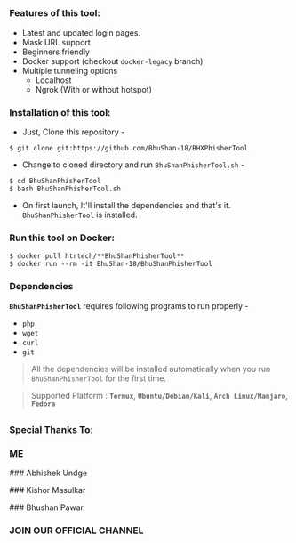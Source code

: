 <!-- BhuShanPhisherTool -->


##

### Features of this tool:

- Latest and updated login pages.
- Mask URL support 
- Beginners friendly
- Docker support (checkout `docker-legacy` branch)
- Multiple tunneling options
  - Localhost
  - Ngrok (With or without hotspot)


### Installation of this tool:

- Just, Clone this repository -
```
$ git clone git:https://github.com/BhuShan-18/BHXPhisherTool
```

- Change to cloned directory and run `BhuShanPhisherTool.sh` -
```
$ cd BhuShanPhisherTool
$ bash BhuShanPhisherTool.sh
```

- On first launch, It'll install the dependencies and that's it. `BhuShanPhisherTool` is installed.

### Run this tool on Docker:
```
$ docker pull htrtech/**BhuShanPhisherTool**
$ docker run --rm -it BhuShan-18/BhuShanPhisherTool
```

### Dependencies

**`BhuShanPhisherTool`** requires following programs to run properly - 
- `php`
- `wget`
- `curl`
- `git`

> All the dependencies will be installed automatically when you run `BhuShanPhisherTool` for the first time.

> Supported Platform : **`Termux`**, **`Ubuntu/Debian/Kali`**, **`Arch Linux/Manjaro`**, **`Fedora`**

##

### Special Thanks To:

### ME
<p align="left">
  <a href="https://www.instagram.com/16oct.01" target="_blank"></a>
</p>
### Abhishek Undge
<p align="left">
  <a href="https://www.instagram.com/abhishek.undge" target="_blank"></a>
</p>
### Kishor Masulkar
<p align="left">
  <a href="https://www.instagram.com/kishor_masulkar45" target="_blank"></a>
</p>
### Bhushan Pawar 
<p align="left">
  <a href="https://www.instagram.com/bhushan_deshmukh45" target="_blank"></a>
</p>

### JOIN OUR OFFICIAL CHANNEL
<p align="left">
  <a href="t.me/takemetothelink" target="_blank"></a>
</p>

